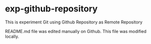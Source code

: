 # exp-github-repository
This is experiment Git using Github Repository as Remote Repository

README.md file was edited manually on Github. This file was modified locally.
